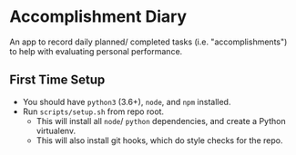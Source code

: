 # Accomplishment Diary

An app to record daily planned/ completed tasks (i.e. "accomplishments") to help with evaluating personal performance.

## First Time Setup

- You should have `python3` (3.6+), `node`, and `npm` installed.
- Run `scripts/setup.sh` from repo root.
    - This will install all `node`/ `python` dependencies, and create a Python virtualenv.
    - This will also install git hooks, which do style checks for the repo.
